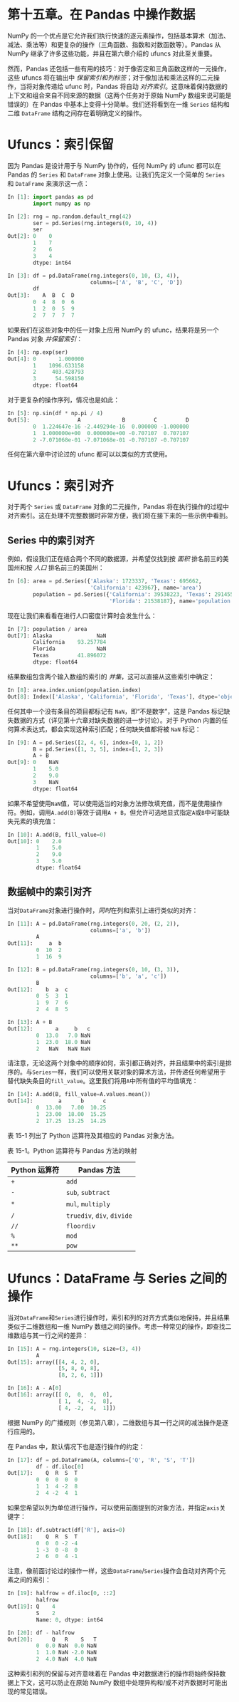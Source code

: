 # 第十五章。在 Pandas 中操作数据

NumPy 的一个优点是它允许我们执行快速的逐元素操作，包括基本算术（加法、减法、乘法等）和更复杂的操作（三角函数、指数和对数函数等）。Pandas 从 NumPy 继承了许多这些功能，并且在第六章介绍的 ufuncs 对此至关重要。

然而，Pandas 还包括一些有用的技巧：对于像否定和三角函数这样的一元操作，这些 ufuncs 将在输出中 *保留索引和列标签*；对于像加法和乘法这样的二元操作，当将对象传递给 ufunc 时，Pandas 将自动 *对齐索引*。这意味着保持数据的上下文和组合来自不同来源的数据（这两个任务对于原始 NumPy 数组来说可能是错误的）在 Pandas 中基本上变得十分简单。我们还将看到在一维 `Series` 结构和二维 `DataFrame` 结构之间存在着明确定义的操作。

# Ufuncs：索引保留

因为 Pandas 是设计用于与 NumPy 协作的，任何 NumPy 的 ufunc 都可以在 Pandas 的 `Series` 和 `DataFrame` 对象上使用。让我们先定义一个简单的 `Series` 和 `DataFrame` 来演示这一点：

```py
In [1]: import pandas as pd
        import numpy as np
```

```py
In [2]: rng = np.random.default_rng(42)
        ser = pd.Series(rng.integers(0, 10, 4))
        ser
Out[2]: 0    0
        1    7
        2    6
        3    4
        dtype: int64
```

```py
In [3]: df = pd.DataFrame(rng.integers(0, 10, (3, 4)),
                          columns=['A', 'B', 'C', 'D'])
        df
Out[3]:    A  B  C  D
        0  4  8  0  6
        1  2  0  5  9
        2  7  7  7  7
```

如果我们在这些对象中的任一对象上应用 NumPy 的 ufunc，结果将是另一个 Pandas 对象 *并保留索引*：

```py
In [4]: np.exp(ser)
Out[4]: 0       1.000000
        1    1096.633158
        2     403.428793
        3      54.598150
        dtype: float64
```

对于更复杂的操作序列，情况也是如此：

```py
In [5]: np.sin(df * np.pi / 4)
Out[5]:               A             B         C         D
        0  1.224647e-16 -2.449294e-16  0.000000 -1.000000
        1  1.000000e+00  0.000000e+00 -0.707107  0.707107
        2 -7.071068e-01 -7.071068e-01 -0.707107 -0.707107
```

任何在第六章中讨论过的 ufunc 都可以以类似的方式使用。

# Ufuncs：索引对齐

对于两个 `Series` 或 `DataFrame` 对象的二元操作，Pandas 将在执行操作的过程中对齐索引。这在处理不完整数据时非常方便，我们将在接下来的一些示例中看到。

## Series 中的索引对齐

例如，假设我们正在结合两个不同的数据源，并希望仅找到按 *面积* 排名前三的美国州和按 *人口* 排名前三的美国州：

```py
In [6]: area = pd.Series({'Alaska': 1723337, 'Texas': 695662,
                          'California': 423967}, name='area')
        population = pd.Series({'California': 39538223, 'Texas': 29145505,
                                'Florida': 21538187}, name='population')
```

现在让我们来看看在进行人口密度计算时会发生什么：

```py
In [7]: population / area
Out[7]: Alaska              NaN
        California    93.257784
        Florida             NaN
        Texas         41.896072
        dtype: float64
```

结果数组包含两个输入数组的索引的 *并集*，这可以直接从这些索引中确定：

```py
In [8]: area.index.union(population.index)
Out[8]: Index(['Alaska', 'California', 'Florida', 'Texas'], dtype='object')
```

任何其中一个没有条目的项目都标记有 `NaN`，即“不是数字”，这是 Pandas 标记缺失数据的方式（详见第十六章对缺失数据的进一步讨论）。对于 Python 内置的任何算术表达式，都会实现这种索引匹配；任何缺失值都将被 `NaN` 标记：

```py
In [9]: A = pd.Series([2, 4, 6], index=[0, 1, 2])
        B = pd.Series([1, 3, 5], index=[1, 2, 3])
        A + B
Out[9]: 0    NaN
        1    5.0
        2    9.0
        3    NaN
        dtype: float64
```

如果不希望使用`NaN`值，可以使用适当的对象方法修改填充值，而不是使用操作符。例如，调用`A.add(B)`等效于调用`A + B`，但允许可选地显式指定`A`或`B`中可能缺失元素的填充值：

```py
In [10]: A.add(B, fill_value=0)
Out[10]: 0    2.0
         1    5.0
         2    9.0
         3    5.0
         dtype: float64
```

## 数据帧中的索引对齐

当对`DataFrame`对象进行操作时，*同时*在列和索引上进行类似的对齐：

```py
In [11]: A = pd.DataFrame(rng.integers(0, 20, (2, 2)),
                          columns=['a', 'b'])
         A
Out[11]:     a  b
         0  10  2
         1  16  9
```

```py
In [12]: B = pd.DataFrame(rng.integers(0, 10, (3, 3)),
                          columns=['b', 'a', 'c'])
         B
Out[12]:    b  a  c
         0  5  3  1
         1  9  7  6
         2  4  8  5
```

```py
In [13]: A + B
Out[12]:       a     b   c
         0  13.0   7.0 NaN
         1  23.0  18.0 NaN
         2   NaN   NaN NaN
```

请注意，无论这两个对象中的顺序如何，索引都正确对齐，并且结果中的索引是排序的。与`Series`一样，我们可以使用关联对象的算术方法，并传递任何希望用于替代缺失条目的`fill_value`。这里我们将用`A`中所有值的平均值填充：

```py
In [14]: A.add(B, fill_value=A.values.mean())
Out[14]:        a      b      c
         0  13.00   7.00  10.25
         1  23.00  18.00  15.25
         2  17.25  13.25  14.25
```

表 15-1 列出了 Python 运算符及其相应的 Pandas 对象方法。

表 15-1。Python 运算符与 Pandas 方法的映射

| Python 运算符 | Pandas 方法 |
| --- | --- |
| `+` | `add` |
| `-` | `sub`, `subtract` |
| `*` | `mul`, `multiply` |
| `/` | `truediv`, `div`, `divide` |
| `//` | `floordiv` |
| `%` | `mod` |
| `**` | `pow` |

# Ufuncs：DataFrame 与 Series 之间的操作

当对`DataFrame`和`Series`进行操作时，索引和列的对齐方式类似地保持，并且结果类似于二维数组和一维 NumPy 数组之间的操作。考虑一种常见的操作，即查找二维数组与其一行之间的差异：

```py
In [15]: A = rng.integers(10, size=(3, 4))
         A
Out[15]: array([[4, 4, 2, 0],
                [5, 8, 0, 8],
                [8, 2, 6, 1]])
```

```py
In [16]: A - A[0]
Out[16]: array([[ 0,  0,  0,  0],
                [ 1,  4, -2,  8],
                [ 4, -2,  4,  1]])
```

根据 NumPy 的广播规则（参见第八章），二维数组与其一行之间的减法操作是逐行应用的。

在 Pandas 中，默认情况下也是逐行操作的约定：

```py
In [17]: df = pd.DataFrame(A, columns=['Q', 'R', 'S', 'T'])
         df - df.iloc[0]
Out[17]:    Q  R  S  T
         0  0  0  0  0
         1  1  4 -2  8
         2  4 -2  4  1
```

如果您希望以列为单位进行操作，可以使用前面提到的对象方法，并指定`axis`关键字：

```py
In [18]: df.subtract(df['R'], axis=0)
Out[18]:    Q  R  S  T
         0  0  0 -2 -4
         1 -3  0 -8  0
         2  6  0  4 -1
```

注意，像前面讨论过的操作一样，这些`DataFrame`/`Series`操作会自动对齐两个元素之间的索引：

```py
In [19]: halfrow = df.iloc[0, ::2]
         halfrow
Out[19]: Q    4
         S    2
         Name: 0, dtype: int64
```

```py
In [20]: df - halfrow
Out[20]:      Q   R    S   T
         0  0.0 NaN  0.0 NaN
         1  1.0 NaN -2.0 NaN
         2  4.0 NaN  4.0 NaN
```

这种索引和列的保留与对齐意味着在 Pandas 中对数据进行的操作将始终保持数据上下文，这可以防止在原始 NumPy 数组中处理异构和/或不对齐数据时可能出现的常见错误。
